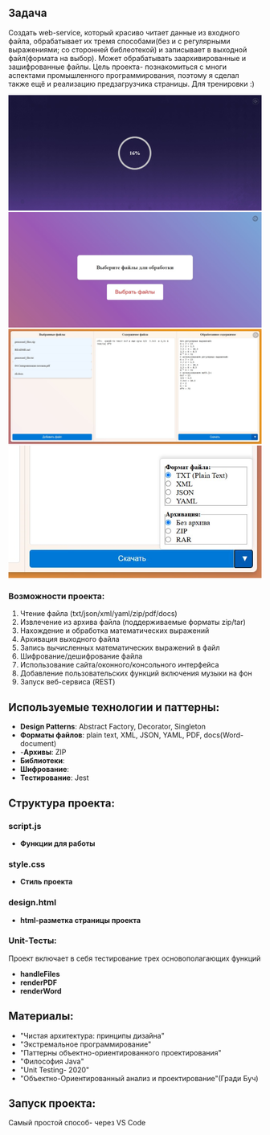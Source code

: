 ## Задача
Создать web-service, который красиво читает данные из входного файла, обрабатывает их тремя способами(без и с регулярными выражениями; со сторонней библеотекой) и записывает в выходной файл(формата на выбор). Может обрабатывать заархивированные и зашифрованные файлы.
Цель проекта- познакомиться с многи аспектами промышленного программирования, поэтому я сделал также ещё и реализацию предзагрузчика страницы. Для тренировки :)

![Фото](1.png)<br>
![Фото](2.png)<br>
![Фото](3.png)<br>
![Фото](4.png)<br>
### Возможности проекта:
1. Чтение файла (txt/json/xml/yaml/zip/pdf/docs)
2. Извлечение из архива файла (поддерживаемые форматы zip/tar)
3. Нахождение и обработка математических выражений 
4. Архивация выходного файла
5. Запись вычисленных математических выражений в файл
6. Шифрование/дешифрование файла
7. Использование сайта/оконного/консольного интерфейса
8. Добавление пользовательских функций включения музыки на фон
9. Запуск веб-сервиса (REST)

## Используемые технологии и паттерны:
- **Design Patterns**: Abstract Factory, Decorator, Singleton
- **Форматы файлов**: plain text, XML, JSON, YAML, PDF, docs(Word-document)
- -**Архивы**: ZIP
- **Библиотеки**:
- **Шифрование**: 
- **Тестирование**: Jest

## Структура проекта:
### script.js
- **Функции для работы**

### style.css
- **Стиль проекта**

### design.html
- **html-разметка страницы проекта**
  
### Unit-Тесты:
Проект включает в себя тестирование трех основополагающих функций
- **handleFiles**
- **renderPDF**
- **renderWord**

## Материалы:
- "Чистая архитектура: принципы дизайна"
- "Экстремальное программирование"
- "Паттерны объектно-ориентированного проектирования"
- "Философия Java"
- "Unit Testing- 2020"
- "Объектно-Ориентированный анализ и проектирование"(Гради Буч)
  
## Запуск проекта:
Cамый простой способ- через VS Code


